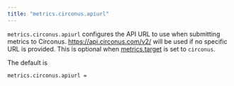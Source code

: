 ```yaml
---
title: "metrics.circonus.apiurl"
---
```


`metrics.circonus.apiurl` configures the API URL to use when
submitting metrics to Circonus. https://api.circonus.com/v2/
will be used if no specific URL is provided.
This is optional when [metrics.target](/ref/metrics.target/) is set to `circonus`.

The default is

	metrics.circonus.apiurl =
